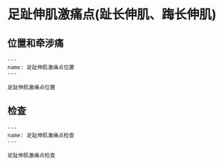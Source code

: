 # 足趾伸肌激痛点(趾长伸肌、踇长伸肌)

## 位置和牵涉痛

```{figure} /_static/img/2022-01-31-14-11-02.png
---
name: 足趾伸肌激痛点位置
---

足趾伸肌激痛点位置
```

## 检查

```{figure} /_static/img/2022-01-31-14-11-42.png
---
name: 足趾伸肌激痛点检查
---

足趾伸肌激痛点检查
```